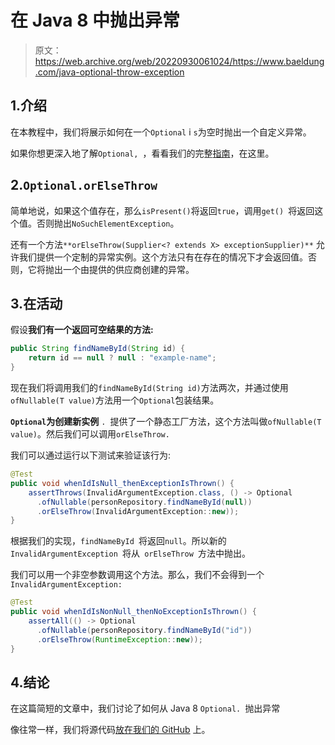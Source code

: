 # 在 Java 8 中抛出异常

> 原文：<https://web.archive.org/web/20220930061024/https://www.baeldung.com/java-optional-throw-exception>

## 1.介绍

在本教程中，我们将展示如何在一个`Optional` i `s`为空时抛出一个自定义异常。

如果你想更深入地了解`Optional, `，看看我们的完整[指南](/web/20221205215609/https://www.baeldung.com/java-optional)，在这里。

## 2.`Optional.orElseThrow`

简单地说，如果这个值存在，那么`isPresent()`将返回`true`，调用`get() `将返回这个值。否则抛出`NoSuchElementException`。

还有一个方法`**orElseThrow(Supplier<? extends X> exceptionSupplier)**` 允许我们提供一个定制的异常实例。这个方法只有在存在的情况下才会返回值。否则，它将抛出一个由提供的供应商创建的异常。

## 3.在活动

假设**我们有一个返回可空结果的方法:**

```java
public String findNameById(String id) {
    return id == null ? null : "example-name";
}
```

现在我们将调用我们的`findNameById(String id)`方法两次，并通过使用 `ofNullable(T value)`方法用一个`Optional`包装结果。

**`Optional`为创建新实例** `. `提供了一个静态工厂方法，这个方法叫做`ofNullable(T value)`。然后我们可以调用`orElseThrow.`

我们可以通过运行以下测试来验证该行为:

```java
@Test
public void whenIdIsNull_thenExceptionIsThrown() {
    assertThrows(InvalidArgumentException.class, () -> Optional
      .ofNullable(personRepository.findNameById(null))
      .orElseThrow(InvalidArgumentException::new));
}
```

根据我们的实现，`findNameById `将返回`null`。所以新的`InvalidArgumentException `将从` orElseThrow `方法中抛出。

我们可以用一个非空参数调用这个方法。那么，我们不会得到一个`InvalidArgumentException:`

```java
@Test
public void whenIdIsNonNull_thenNoExceptionIsThrown() {
    assertAll(() -> Optional
      .ofNullable(personRepository.findNameById("id"))
      .orElseThrow(RuntimeException::new));
} 
```

## 4.结论

在这篇简短的文章中，我们讨论了如何从 Java 8 `Optional. `抛出异常

像往常一样，我们将源代码[放在我们的 GitHub](https://web.archive.org/web/20221205215609/https://github.com/eugenp/tutorials/tree/master/core-java-modules/core-java-optional) 上。